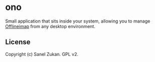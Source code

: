 # ono 

Small application that sits inside your system, allowing you to manage
[Offlineimap](http://offlineimap.org/) from any desktop environment.

## License

Copyright (c) Sanel Zukan. GPL v2.
